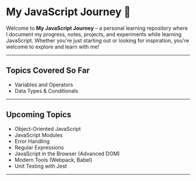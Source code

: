 # My JavaScript Journey 🚀

Welcome to **My JavaScript Journey** – a personal learning repository where I document my progress, notes, projects, and experiments while learning JavaScript. Whether you're just starting out or looking for inspiration, you're welcome to explore and learn with me!

---

## Topics Covered So Far

- Variables and Operators
- Data Types & Conditionals 


---

##  Upcoming Topics

- Object-Oriented JavaScript
- JavaScript Modules
- Error Handling
- Regular Expressions
- JavaScript in the Browser (Advanced DOM)
- Modern Tools (Webpack, Babel)
- Unit Testing with Jest

---
